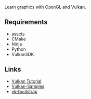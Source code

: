 
Learn graphics with OpenGL and Vulkan.

## Requirements

- [assets](https://github.com/yehuohan/graphics-assets)
- CMake
- Ninja
- Python
- VulkanSDK


## Links

- [Vulkan Tutorial](https://vulkan-tutorial.com/)
- [Vulkan-Samples](https://github.com/KhronosGroup/Vulkan-Samples)
- [vk-bootstrap](https://github.com/charles-lunarg/vk-bootstrap)
